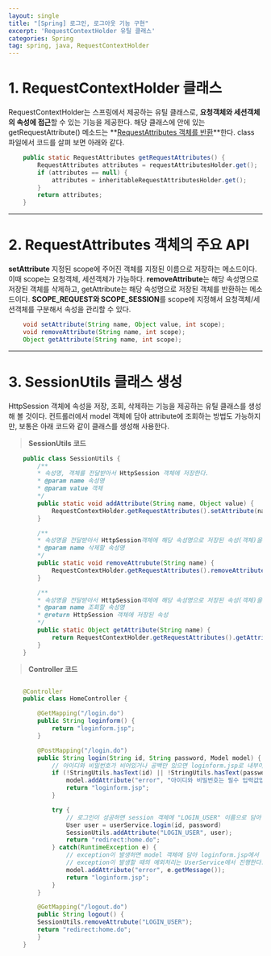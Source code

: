 ```yaml
---
layout: single
title: "[Spring] 로그인, 로그아웃 기능 구현"
excerpt: 'RequestContextHolder 유틸 클래스'
categories: Spring
tag: spring, java, RequestContextHolder
---
```


# 1. RequestContextHolder 클래스

RequestContextHolder는 스프링에서 제공하는 유틸 클래스로, **요청객체와 세션객체의 속성에 접근**할 수 있는 기능을 제공한다. 해당 클래스에 안에 있는 getRequestAttribute() 메소드는 **<u>RequestAttributes 객체를 반환</u>**한다. class 파일에서 코드를 살펴 보면 아래와 같다. 

```java
    public static RequestAttributes getRequestAttributes() {
        RequestAttributes attributes = requestAttributesHolder.get();
        if (attributes == null) {
            attributes = inheritableRequestAttributesHolder.get();
        }
        return attributes;
    }
```


---


# 2. RequestAttributes 객체의 주요 API
**setAttribute** 지정된 scope에 주어진 객체를 지정된 이름으로 저장하는 메소드이다. 이때 scope는 요청객체, 세션객체가 가능하다. **removeAttribute**는 해당 속성명으로 저장된 객체를 삭제하고, getAttribute는 해당 속성명으로 저장된 객체를 반환하는 메소드이다. **SCOPE_REQUEST와 SCOPE_SESSION**를 scope에 지정해서 요청객체/세션객체를 구분해서 속성을 관리할 수 있다.

```java
    void setAttribute(String name, Object value, int scope);
    void removeAttribute(String name, int scope);
    Object getAttribute(String name, int scope);
```

---

# 3. SessionUtils 클래스 생성
HttpSession 객체에 속성을 저장, 조회, 삭제하는 기능을 제공하는 유틸 클래스를 생성해 볼 것이다. 컨트롤러에서 model 객체에 담아 attribute에 조회하는 방법도 가능하지만, 보통은 아래 코드와 같이 클래스를 생성해 사용한다.

> **SessionUtils 코드**

```java
    public class SessionUtils {
        /**
        * 속성명, 객체를 전달받아서 HttpSession 객체에 저장한다.
        * @param name 속성명
        * @param value 객체
        */
        public static void addAttribute(String name, Object value) {
            RequestContextHolder.getRequestAttributes().setAttribute(name, value, RequestAttributes.SCOPE_SESSION);
        }

        /**
        * 속성명을 전달받아서 HttpSession객체에 해당 속성명으로 저장된 속성(객체)을 삭제한다.
        * @param name 삭제할 속성명
        */
        public static void removeAttrubute(String name) {
            RequestContextHolder.getRequestAttributes().removeAttribute(name, RequestAttributes.SCOPE_SESSION);
        }

        /**
        * 속성명을 전달받아서 HttpSession객체에 해당 속성명으로 저장된 속성(객체)을 반환한다.
        * @param name 조회할 속성명
        * @return HttpSession 객체에 저장된 속성
        */
        public static Object getAttribute(String name) {
            return RequestContextHolder.getRequestAttributes().getAttribute(name, RequestAttributes.SCOPE_SESSION);
        }
    }
```

> **Controller 코드**

```java

    @Controller
    public class HomeController {

        @GetMapping("/login.do")
        public String loginform() {
            return "loginform.jsp";
        }

        @PostMapping("/login.do")
        public String login(String id, String password, Model model) {
            // 아이디와 비밀번호가 비어있거나 공백만 있으면 loginform.jsp로 내부이동한다.
            if (!StringUtils.hasText(id) || !StringUtils.hasText(password)) {
                model.addAttribute("error", "아이디와 비밀번호는 필수 입력값입니다.");
                return "loginform.jsp";
            }

            try {
                // 로그인이 성공하면 session 객체에 "LOGIN_USER" 이름으로 담아 메인 페이지로 리다이렉트한다.
                User user = userService.login(id, password)   
                SessionUtils.addAttribute("LOGIN_USER", user);
                return "redirect:home.do";
            } catch(RuntimeException e) {
                // exception이 발생하면 model 객체에 담아 loginform.jsp에서 오류 메세지를 출력한다. 
                // exception이 발생할 때의 예외처리는 UserService에서 진행한다.
                model.addAttribute("error", e.getMessage());
                return "loginform.jsp";
            }
        }

        @GetMapping("/logout.do")
	    public String logout() {
		SessionUtils.removeAttrubute("LOGIN_USER");
		return "redirect:home.do";
	    }
    }
```